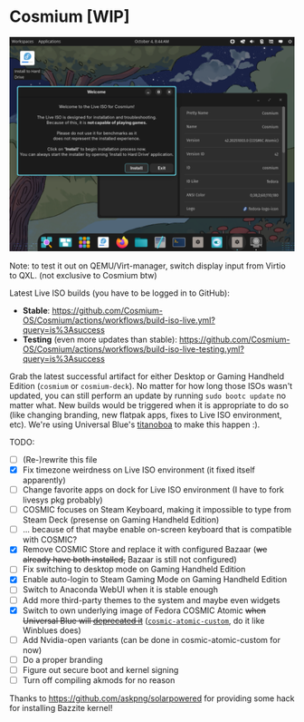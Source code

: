 # Cosmium [WIP]

![Screenshot of Live ISO environment of Cosmium showing an opened window of Examine app and Welcome dialog](.github/imgs/screenshot-about.png)

Note: to test it out on QEMU/Virt-manager, switch display input from Virtio to QXL. (not exclusive to Cosmium btw)

Latest Live ISO builds (you have to be logged in to GitHub):
- **Stable**: https://github.com/Cosmium-OS/Cosmium/actions/workflows/build-iso-live.yml?query=is%3Asuccess
- **Testing** (even more updates than stable): https://github.com/Cosmium-OS/Cosmium/actions/workflows/build-iso-live-testing.yml?query=is%3Asuccess

Grab the latest successful artifact for either Desktop or Gaming Handheld Edition (`cosmium` or `cosmium-deck`). No matter for how long those ISOs wasn't updated, you can still perform an update by running `sudo bootc update` no matter what. New builds would be triggered when it is appropriate to do so (like changing branding, new flatpak apps, fixes to Live ISO environment, etc). We're using Universal Blue's [titanoboa](https://github.com/ublue-os/titanoboa) to make this happen :).

TODO: 
- [ ] (Re-)rewrite this file
- [x] Fix timezone weirdness on Live ISO environment (it fixed itself apparently)
- [ ] Change favorite apps on dock for Live ISO environment (I have to fork livesys pkg probably)
- [ ] COSMIC focuses on Steam Keyboard, making it impossible to type from Steam Deck (presense on Gaming Handheld Edition)
- [ ] ... because of that maybe enable on-screen keyboard that is compatible with COSMIC?
- [x] Remove COSMIC Store and replace it with configured Bazaar (~~we already have both installed,~~ Bazaar is still not configured)
- [ ] Fix switching to desktop mode on Gaming Handheld Edition
- [x] Enable auto-login to Steam Gaming Mode on Gaming Handheld Edition
- [ ] Switch to Anaconda WebUI when it is stable enough
- [ ] Add more third-party themes to the system and maybe even widgets
- [x] Switch to own underlying image of Fedora COSMIC Atomic ~~when Universal Blue will [deprecated it](https://github.com/ublue-os/main/issues/927)~~ ([`cosmic-atomic-custom`](https://github.com/Cosmium-OS/cosmic-atomic-custom), do it like Winblues does)
- [ ] Add Nvidia-open variants (can be done in cosmic-atomic-custom for now)
- [ ] Do a proper branding
- [ ] Figure out secure boot and kernel signing
- [ ] Turn off compiling akmods for no reason

Thanks to https://github.com/askpng/solarpowered for providing some hack for installing Bazzite kernel!
